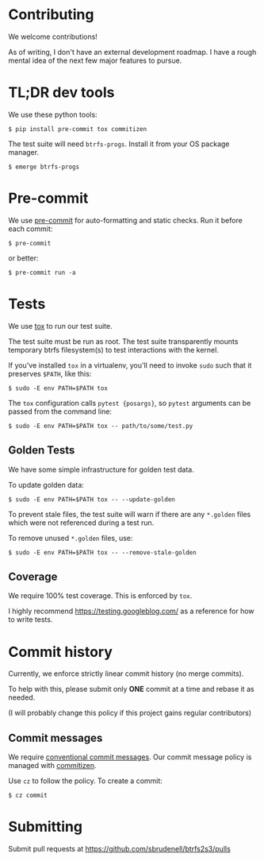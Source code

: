 # Contributing

We welcome contributions!

As of writing, I don't have an external development roadmap. I have a rough mental idea
of the next few major features to pursue.

# TL;DR dev tools

We use these python tools:

```shell
$ pip install pre-commit tox commitizen
```

The test suite will need `btrfs-progs`. Install it from your OS package manager.

```shell
$ emerge btrfs-progs
```

# Pre-commit

We use [pre-commit](https://pre-commit.com/) for auto-formatting and static checks. Run
it before each commit:

```shell
$ pre-commit
```

or better:

```shell
$ pre-commit run -a
```

# Tests

We use [tox](https://tox.wiki/) to run our test suite.

The test suite must be run as root. The test suite transparently mounts temporary btrfs
filesystem(s) to test interactions with the kernel.

If you've installed `tox` in a virtualenv, you'll need to invoke `sudo` such that it
preserves `$PATH`, like this:

```shell
$ sudo -E env PATH=$PATH tox
```

The `tox` configuration calls `pytest {posargs}`, so `pytest` arguments can be passed
from the command line:

```shell
$ sudo -E env PATH=$PATH tox -- path/to/some/test.py
```

## Golden Tests

We have some simple infrastructure for golden test data.

To update golden data:

```shell
$ sudo -E env PATH=$PATH tox -- --update-golden
```

To prevent stale files, the test suite will warn if there are any `*.golden` files which
were not referenced during a test run.

To remove unused `*.golden` files, use:

```shell
$ sudo -E env PATH=$PATH tox -- --remove-stale-golden
```

## Coverage

We require 100% test coverage. This is enforced by `tox`.

I highly recommend https://testing.googleblog.com/ as a reference for how to write
tests.

# Commit history

Currently, we enforce strictly linear commit history (no merge commits).

To help with this, please submit only **ONE** commit at a time and rebase it as needed.

(I will probably change this policy if this project gains regular contributors)

## Commit messages

We require
[conventional commit messages](https://www.conventionalcommits.org/en/v1.0.0/). Our
commit message policy is managed with
[commitizen](https://commitizen-tools.github.io/commitizen/).

Use `cz` to follow the policy. To create a commit:

```shell
$ cz commit
```

# Submitting

Submit pull requests at https://github.com/sbrudenell/btrfs2s3/pulls
